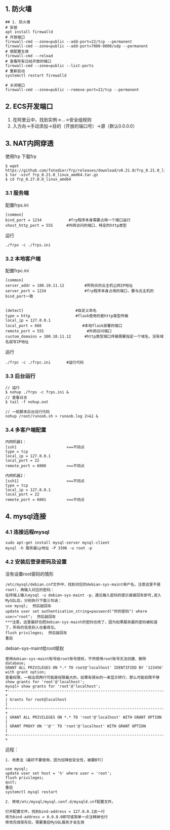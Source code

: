 ## 1. 防火墙
    ## 1. 防火墙
    # 安装
    apt install firewalld
    # 开放端口
    firewall-cmd --zone=public --add-port=22/tcp --permanent
    firewall-cmd --zone=public --add-port=7000-8000/udp --permanent 
    # 使配置生效
    firewall-cmd --reload
    # 查看所有已经开放的端口
    firewall-cmd --zone=public --list-ports
    # 重新启动
    systemctl restart firewalld

    # 关闭端口
    firewall-cmd --zone=public --remove-port=22/tcp --permanent

## 2. ECS开发端口
1. 在阿里云中，找到实例->...->安全组规则  
2. 入方向->手动添加->目的（开放的端口号）->源（默认0.0.0.0）

## 3. NAT内网穿透
使用frp
下载frp

    $ wget https://github.com/fatedier/frp/releases/download/v0.21.0/frp_0.21.0_linux_amd64.tar.gz
    $ tar -xzvf frp_0.21.0_linux_amd64.tar.gz
    $ cd frp_0.27.0.0_linux_amd64
### 3.1 服务端
配置frps.ini

    [common]
    bind_port = 1234            #frp程序本身需要占用一个端口运行
    vhost_http_port = 555      #外网访问的端口，特定的http类型
运行

    ./frps -c ./frps.ini

### 3.2 本地客户端
配置frpc.ini   

    [common]
    server_addr = 100.10.11.12         #所购买的云主机公网IP地址
    server_port = 1234                 #frp程序本身占用的端口，要与云主机的bind_port一致


    [detect]                       #自定义命名
    type = http                    #flask使用的是http类型传输
    local_ip = 127.0.0.1           
    local_port = 666                  #本地flask部署的端口
    remote_port = 555                   #外网访问端口
    custom_domains = 100.10.11.12      #http类型端口传输需要指定一个域名，没有域名就写IP地址
运行

    ./frpc -c ./frpc.ini       #运行代码

### 3.3 后台运行
    // 运行
    $ nohup ./frps -c frps.ini &
    // 查看日志
    $ tail -f nohup.out
    
    // 一般脚本后台远行代码
    nohup /root/runoob.sh > runoob.log 2>&1 &

### 3.4 多客户端配置

    内网机器1：
    [ssh]                      <==不同点
    type = tcp 
    local_ip = 127.0.0.1
    local_port = 22
    remote_port = 6000         <==不同点
    
    内网机器2：
    [ssh1]                     <==不同点
    type = tcp 
    local_ip = 127.0.0.1
    local_port = 22
    remote_port = 6001         <==不同点


## 4. mysql连接 
### 4.1 连接远程mysql

    sudo apt-get install mysql-server mysql-client
    mysql -h 服务器ip地址 -P 3306 -u root -p

### 4.2 安装后登录密码及设置

没有设置root密码的情形  
    
    /etc/mysql/debian.cnf文件中，找到对应的debian-sys-maint用户名，注意这里不是root!，再输入对应的密码：  
    在终端上输入mysql -u debian-sys-maint -p，遇见输入密码的提示直接回车即可,进入MySQL后，分别执行下面三句话：  
    use mysql;  然后敲回车  
    update user set authentication_string=password("你的密码") where user="root";  然后敲回车  
    ***注意，这里最好也把debian-sys-maint的密码也改了，因为如果服务器的密码被知道了，所有的信息别人也看得见。
    flush privileges;  然后敲回车  
    重启  
    
debian-sys-maint给root赋权  

    使用debian-sys-maint账号给root账号提权，不然使用root账号无法创建、删除database;
    GRANT ALL PRIVILEGES ON *.* TO root@'localhost' IDENTIFIED BY '123456'  with grant option;
    查看权限，一般出现两行可能是权限最大的，如果有很长的一串显示转行，那么可能权限不够
    show grants for 'root'@'localhost';
    mysql> show grants for 'root'@'localhost';
    +---------------------------------------------------------------------+
    | Grants for root@localhost                                           |
    +---------------------------------------------------------------------+
    | GRANT ALL PRIVILEGES ON *.* TO 'root'@'localhost' WITH GRANT OPTION |
    | GRANT PROXY ON ''@'' TO 'root'@'localhost' WITH GRANT OPTION        |
    +---------------------------------------------------------------------+

远程：   

    1. 改表法（最好不要使用，因为加降低安全性，被要BTC）  
    
    use mysql;
    update user set host = '%' where user = 'root';
    flush privileges;
    quit;
    重启
    systemctl mysql restart
    
    2. 修改/etc/mysql/mysql.conf.d/mysqld.cnf配置文件。  
    
    打开配置文件，找到bind-address = 127.0.0.1这一行  
    改为bind-address = 0.0.0.0即可或简单一点注释掉也行  
    修改完成保存后，需要重启MySQL服务才会生效  






